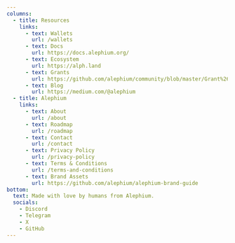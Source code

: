 ```yaml
---
columns:
  - title: Resources
    links:
      - text: Wallets
        url: /wallets
      - text: Docs
        url: https://docs.alephium.org/
      - text: Ecosystem
        url: https://alph.land
      - text: Grants
        url: https://github.com/alephium/community/blob/master/Grant%26RewardProgram.md
      - text: Blog
        url: https://medium.com/@alephium
  - title: Alephium
    links:
      - text: About
        url: /about
      - text: Roadmap
        url: /roadmap
      - text: Contact
        url: /contact
      - text: Privacy Policy
        url: /privacy-policy
      - text: Terms & Conditions
        url: /terms-and-conditions
      - text: Brand Assets
        url: https://github.com/alephium/alephium-brand-guide
bottom:
  text: Made with love️ by humans from Alephium.
  socials:
    - Discord
    - Telegram
    - X
    - GitHub
---
```

